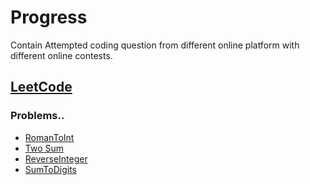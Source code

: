 # Progress
Contain Attempted coding question from different online platform with different online contests.
## [LeetCode](https://leetcode.com/amanchouhan192/)

### Problems..

* [RomanToInt](https://leetcode.com/problems/roman-to-integer/)
* [Two Sum](https://leetcode.com/problems/two-sum/)
* [ReverseInteger](https://leetcode.com/problems/reverse-integer/)
* [SumToDigits](https://leetcode.com/problems/sum-of-two-integers/)
